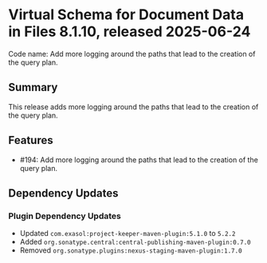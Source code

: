 # Virtual Schema for Document Data in Files 8.1.10, released 2025-06-24

Code name: Add more logging around the paths that lead to the creation of the query plan.

## Summary

This release adds more logging around the paths that lead to the creation of the query plan.

## Features

* #194: Add more logging around the paths that lead to the creation of the query plan.

## Dependency Updates

### Plugin Dependency Updates

* Updated `com.exasol:project-keeper-maven-plugin:5.1.0` to `5.2.2`
* Added `org.sonatype.central:central-publishing-maven-plugin:0.7.0`
* Removed `org.sonatype.plugins:nexus-staging-maven-plugin:1.7.0`
